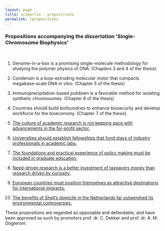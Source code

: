 ```yaml
---
layout: page
title: scimartin - propositions
permalink: /propositions
---
```



### Propositions accompanying the dissertation 'Single-Chromosome Biophysics'

<br>

1. Genome-in-a-box is a promising single-molecule methodology for studying the polymer physics of DNA. (Chapters 3 and 4 of the thesis)

2. Condensin is a loop-extruding molecular motor that compacts megabase-scale DNA in vitro. (Chapter 5 of the thesis)

3. Immunoprecipitation-based pulldown is a favorable method for isolating synthetic chromosomes. (Chapter 6 of the thesis)

4. Countries should build biofoundries to enhance biosecurity and develop workforce for the bioeconomy. (Chapter 7 of the thesis)

5. [The culture of academic research is not keeping pace with advancements in the for-profit sector.](propositions/MakingAcademiaBetter1.html)

6. [Universities should establish fellowships that fund stays of industry professionals in academic labs.](propositions/MakingAcademiaBetter2.html)

7. [The foundations and practical experience of policy making must be included in graduate education.](propositions/MakingAcademiaBetter3.html)

8. [Need-driven research is a better investment of taxpayers money than research driven by curiosity.](propositions/MakingAcademiaBetter4.html)

9. [European countries must position themselves as attractive destinations for international migrants.](propositions/Migration.html)

10. [The benefits of Shell’s domicile in the Netherlands far outweighed its environmental controversies.](propositions/Shell.html)



<div class="col three caption">These propositions are regarded as opposable and defendable, and have been approved as such by promotors prof. dr. C. Dekker and prof. dr. A. M. Dogterom.</div>
